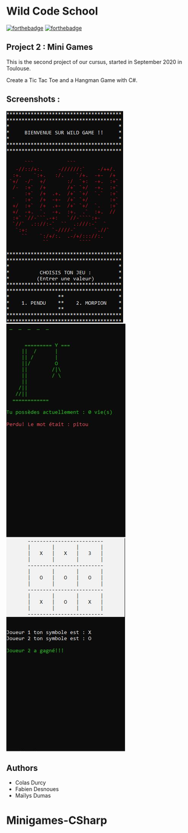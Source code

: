 # Wild Code School
[![forthebadge](http://forthebadge.com/images/badges/built-with-love.svg)](http://forthebadge.com) [![forthebadge](https://forthebadge.com/images/badges/made-with-c-sharp.svg)](https://forthebadge.com)

## Project 2 : Mini Games
This is the second project of our cursus, started in September 2020 in Toulouse.

Create a Tic Tac Toe and a Hangman Game with C#.

## Screenshots :

![Main Menu](images/mainmenuminigames.JPG)
![Hangman Game](images/penduminigames.JPG)
![Tictactoe Game](images/morpionminigames.JPG)

## Authors
- Colas Durcy 
- Fabien Desnoues 
- Maïlys Dumas 


# Minigames-CSharp
